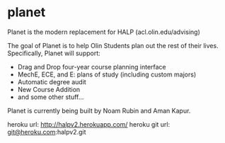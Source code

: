 planet
======

Planet is the modern replacement for HALP (acl.olin.edu/advising)

The goal of Planet is to help Olin Students plan out the rest of their lives. Specifically, Planet will support:
* Drag and Drop four-year course planning interface
* MechE, ECE, and E: plans of study (including custom majors)
* Automatic degree audit
* New Course Addition
* and some other stuff...

Planet is currently being built by Noam Rubin and Aman Kapur.

heroku url: http://halpv2.herokuapp.com/
heroku git url: git@heroku.com:halpv2.git

